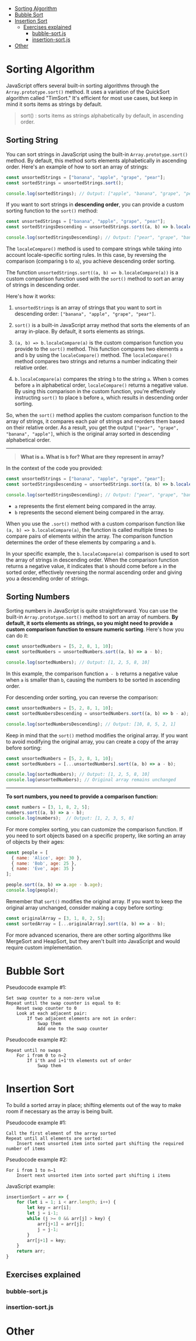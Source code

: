 - [Sorting Algorithm](#sorting-algorithm)
- [Bubble Sort](#bubble-sort)
- [Insertion Sort](#insertion-sort)
  - [Exercises explained](#exercises-explained)
    - [bubble-sort.js](#bubble-sortjs)
    - [insertion-sort.js](#insertion-sortjs)
- [Other](#other)

# Sorting Algorithm

JavaScript offers several built-in sorting algorithms through the `Array.prototype.sort()` method. It uses a variation of the QuickSort algorithm called "TimSort." It's efficient for most use cases, but keep in mind it sorts items as strings by default.

> sort() : sorts items as strings alphabetically by default, in ascending order.

## Sorting String

You can sort strings in JavaScript using the built-in `Array.prototype.sort()` method. By default, this method sorts elements alphabetically in ascending order. Here's an example of how to sort an array of strings:

```javascript
const unsortedStrings = ["banana", "apple", "grape", "pear"];
const sortedStrings = unsortedStrings.sort();

console.log(sortedStrings); // Output: ["apple", "banana", "grape", "pear"]
```

If you want to sort strings in **descending order**, you can provide a custom sorting function to the `sort()` method:

```javascript
const unsortedStrings = ["banana", "apple", "grape", "pear"];
const sortedStringsDescending = unsortedStrings.sort((a, b) => b.localeCompare(a));

console.log(sortedStringsDescending); // Output: ["pear", "grape", "banana", "apple"]
```

The `localeCompare()` method is used to compare strings while taking into
account locale-specific sorting rules. In this case, by reversing the comparison
(comparing `b` to `a`), you achieve descending order sorting.

The function `unsortedStrings.sort((a, b) => b.localeCompare(a))` is a custom comparison function used with the `sort()` method to sort an array of strings in descending order.

Here's how it works:

1. `unsortedStrings` is an array of strings that you want to sort in descending order: `["banana", "apple", "grape", "pear"]`.

2. `sort()` is a built-in JavaScript array method that sorts the elements of an array in-place. By default, it sorts elements as strings.

3. `(a, b) => b.localeCompare(a)` is the custom comparison function you provide to the `sort()` method. This function compares two elements `a` and `b` by using the `localeCompare()` method. The `localeCompare()` method compares two strings and returns a number indicating their relative order.

4. `b.localeCompare(a)` compares the string `b` to the string `a`. When `b` comes before `a` in alphabetical order, `localeCompare()` returns a negative value. By using this comparison in the custom function, you're effectively instructing `sort()` to place `b` before `a`, which results in descending order sorting.

So, when the `sort()` method applies the custom comparison function to the array
of strings, it compares each pair of strings and reorders them based on their
relative order. As a result, you get the output `["pear", "grape", "banana", "apple"]`, which is the original array sorted in descending alphabetical order.

---

> **What is `a`. What is `b` for? What are they represent in array?**

In the context of the code you provided:

```javascript
const unsortedStrings = ["banana", "apple", "grape", "pear"];
const sortedStringsDescending = unsortedStrings.sort((a, b) => b.localeCompare(a));

console.log(sortedStringsDescending); // Output: ["pear", "grape", "banana", "apple"]
```

- `a` represents the first element being compared in the array.
- `b` represents the second element being compared in the array.

When you use the `.sort()` method with a custom comparison function like `(a, b) => b.localeCompare(a)`, the function is called multiple times to compare pairs of elements within the array. The comparison function determines the order of these elements by comparing `a` and `b`.

In your specific example, the `b.localeCompare(a)` comparison is used to sort
the array of strings in descending order. When the comparison function returns a
negative value, it indicates that `b` should come before `a` in the sorted
order, effectively reversing the normal ascending order and giving you a
descending order of strings.

## Sorting Numbers

Sorting numbers in JavaScript is quite straightforward. You can use the built-in
`Array.prototype.sort()` method to sort an array of numbers. **By default, it sorts elements as strings, so you might need to provide a custom comparison function to ensure numeric sorting**.
Here's how you can do it:

```javascript
const unsortedNumbers = [5, 2, 8, 1, 10];
const sortedNumbers = unsortedNumbers.sort((a, b) => a - b);

console.log(sortedNumbers); // Output: [1, 2, 5, 8, 10]
```

In this example, the comparison function `a - b` returns a negative value when `a` is smaller than `b`, causing the numbers to be sorted in ascending order.

For descending order sorting, you can reverse the comparison:

```javascript
const unsortedNumbers = [5, 2, 8, 1, 10];
const sortedNumbersDescending = unsortedNumbers.sort((a, b) => b - a);

console.log(sortedNumbersDescending); // Output: [10, 8, 5, 2, 1]
```

Keep in mind that the `sort()` method modifies the original array. If you want to avoid modifying the original array, you can create a copy of the array before sorting:

```javascript
const unsortedNumbers = [5, 2, 8, 1, 10];
const sortedNumbers = [...unsortedNumbers].sort((a, b) => a - b);

console.log(sortedNumbers); // Output: [1, 2, 5, 8, 10]
console.log(unsortedNumbers); // Original array remains unchanged
```

---

**To sort numbers, you need to provide a comparison function:**

```javascript
const numbers = [3, 1, 8, 2, 5];
numbers.sort((a, b) => a - b);
console.log(numbers);  // Output: [1, 2, 3, 5, 8]
```

For more complex sorting, you can customize the comparison function. If you need to sort objects based on a specific property, like sorting an array of objects by their ages:

```javascript
const people = [
  { name: 'Alice', age: 30 },
  { name: 'Bob', age: 25 },
  { name: 'Eve', age: 35 }
];

people.sort((a, b) => a.age - b.age);
console.log(people);
```

Remember that `sort()` modifies the original array. If you want to keep the original array unchanged, consider making a copy before sorting:

```javascript
const originalArray = [3, 1, 8, 2, 5];
const sortedArray = [...originalArray].sort((a, b) => a - b);
```

For more advanced scenarios, there are other sorting algorithms like MergeSort and HeapSort, but they aren't built into JavaScript and would require custom implementation.

# Bubble Sort

Pseudocode example #1:

```
Set swap counter to a non-zero value
Repeat until the swap counter is equal to 0:
    Reset swap counter to 0
    Look at each adjacent pair:
        If two adjacent elements are not in order:
            Swap them
            Add one to the swap counter
```

Pseudocode example #2:

```
Repeat until no swaps
    For i from 0 to n–2
        If i'th and i+1'th elements out of order
            Swap them
```

# Insertion Sort

To build a sorted array in place; shifting elements out of the way to make room if necessary as the array is being built.

Pseudocode example #1:

```
Call the first element of the array sorted
Repeat until all elements are sorted:
    Insert next unsorted item into sorted part shifting the required number of items
```

Pseudocode example #2:

```
For i from 1 to n–1
    Insert next unsorted item into sorted part shifting i items
```

JavaScript example:

```javascript
insertionSort = arr => { 
    for (let i = 1; i < arr.length; i++) { 
        let key = arr[i]; 
        let j = i-1; 
        while (j >= 0 && arr[j] > key) { 
            arr[j+1] = arr[j]; 
            j = j-1; 
        } 
        arr[j+1] = key; 
    } 
    return arr;
}
```

## Exercises explained

### bubble-sort.js

### insertion-sort.js

# Other